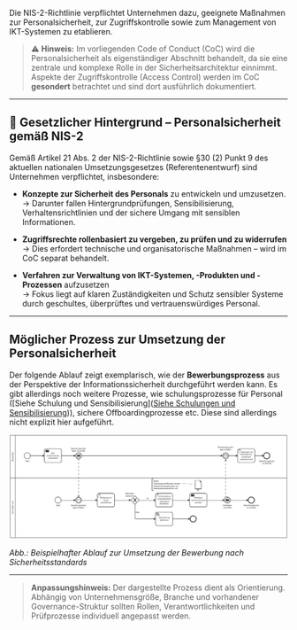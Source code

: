 Die NIS-2-Richtlinie verpflichtet Unternehmen dazu, geeignete Maßnahmen zur Personalsicherheit, zur Zugriffskontrolle sowie zum Management von IKT-Systemen zu etablieren. 

> ⚠️ **Hinweis:** Im vorliegenden Code of Conduct (CoC) wird die Personalsicherheit als eigenständiger Abschnitt behandelt, da sie eine zentrale und komplexe Rolle in der Sicherheitsarchitektur einnimmt. Aspekte der Zugriffskontrolle (Access Control) werden im CoC **gesondert** betrachtet und sind dort ausführlich dokumentiert.

---

## 📘 Gesetzlicher Hintergrund – Personalsicherheit gemäß NIS-2

Gemäß Artikel 21 Abs. 2 der NIS-2-Richtlinie sowie §30 (2) Punkt 9 des aktuellen nationalen Umsetzungsgesetzes (Referentenentwurf) sind Unternehmen verpflichtet, insbesondere:

- **Konzepte zur Sicherheit des Personals** zu entwickeln und umzusetzen.  
  → Darunter fallen Hintergrundprüfungen, Sensibilisierung, Verhaltensrichtlinien und der sichere Umgang mit sensiblen Informationen.

- **Zugriffsrechte rollenbasiert zu vergeben, zu prüfen und zu widerrufen**  
  → Dies erfordert technische und organisatorische Maßnahmen – wird im CoC separat behandelt.

- **Verfahren zur Verwaltung von IKT-Systemen, -Produkten und -Prozessen** aufzusetzen  
  → Fokus liegt auf klaren Zuständigkeiten und Schutz sensibler Systeme durch geschultes, überprüftes und vertrauenswürdiges Personal.

---

## Möglicher Prozess zur Umsetzung der Personalsicherheit

Der folgende Ablauf zeigt exemplarisch, wie der **Bewerbungsprozess** aus der Perspektive der Informationssicherheit durchgeführt werden kann. Es gibt allerdings noch weitere Prozesse, wie schulungsprozesse für Personal ([Siehe Schulung und Sensibilisierung]([Siehe Schulungen und Sensibilisierung](https://github.com/ruppfabian1997/CoC-NIS-2/blob/main/TOMs/Schulungen%20und%20Cyberhygiene/01_%C3%9Cberblick.md))), sichere Offboardingprozesse etc. Diese sind allerdings nicht explizit hier aufgeführt.

![Prozessmodell zur Bewerbung](media/Bewerbung.png)

*Abb.: Beispielhafter Ablauf zur Umsetzung der Bewerbung nach Sicherheitsstandards*

---

> **Anpassungshinweis:** Der dargestellte Prozess dient als Orientierung. Abhängig von Unternehmensgröße, Branche und vorhandener Governance-Struktur sollten Rollen, Verantwortlichkeiten und Prüfprozesse individuell angepasst werden.
